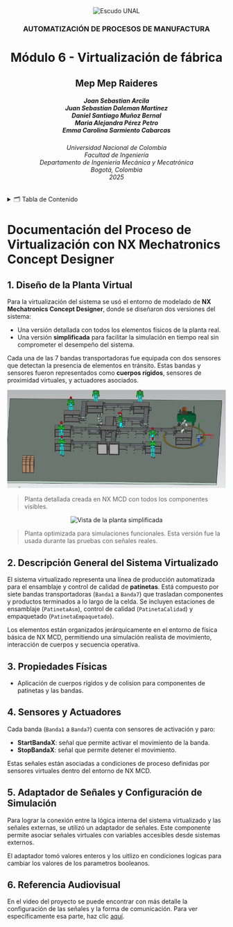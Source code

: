 <div align="center">
<picture>
    <source srcset="https://imgur.com/5bYAzsb.png" media="(prefers-color-scheme: dark)">
    <source srcset="https://imgur.com/Os03JoE.png" media="(prefers-color-scheme: light)">
    <img src="https://imgur.com/Os03JoE.png" alt="Escudo UNAL" width="350px">
</picture>

<h3>AUTOMATIZACIÓN DE PROCESOS DE MANUFACTURA</h3>

<h1>Módulo 6 - Virtualización de fábrica</h1>

<h2>Mep Mep Raideres</h2>

<h5>Joan Sebastian Arcila <br>
    Juan Sebastian Daleman Martinez<br>
    Daniel Santiago Muñoz Bernal<br>
    Maria Alejandra Pérez Petro<br>
    Emma Carolina Sarmiento Cabarcas</h5>

<h6>Universidad Nacional de Colombia<br>
    Facultad de Ingeniería<br>
    Departamento de Ingeniería Mecánica y Mecatrónica<br>
    Bogotá, Colombia<br>
    2025</h6>
</div>


<details>
    <summary>🗂️ Tabla de Contenido</summary>

<!-- TOC -->
- [](#)



</details>

# Documentación del Proceso de Virtualización con NX Mechatronics Concept Designer

## 1. Diseño de la Planta Virtual

Para la virtualización del sistema se usó el entorno de modelado de **NX Mechatronics Concept Designer**, donde se diseñaron dos versiones del sistema:

* Una versión detallada con todos los elementos físicos de la planta real.
* Una versión **simplificada** para facilitar la simulación en tiempo real sin comprometer el desempeño del sistema.

Cada una de las 7 bandas transportadoras fue equipada con dos sensores que detectan la presencia de elementos en tránsito. Estas bandas y sensores fueron representados como **cuerpos rígidos**, sensores de proximidad virtuales, y actuadores asociados.

<div align="center">
    <img src="Assets/Planta.jpg" alt="Vista detallada de la planta virtual" width="600px">
</div>

> Planta detallada creada en NX MCD con todos los componentes visibles.

<div align="center">
    <img src="Assets/PlantaSimplificada.png" alt="Vista de la planta simplificada" width="600px">
</div>

> Planta optimizada para simulaciones funcionales. Esta versión fue la usada durante las pruebas con señales reales.

## 2. Descripción General del Sistema Virtualizado

El sistema virtualizado representa una línea de producción automatizada para el ensamblaje y control de calidad de **patinetas**. Está compuesto por siete bandas transportadoras (`Banda1` a `Banda7`) que trasladan componentes y productos terminados a lo largo de la celda. Se incluyen estaciones de ensamblaje (`PatinetaAsm`), control de calidad (`PatinetaCalidad`) y empaquetado (`PatinetaEmpaquetado`).

Los elementos están organizados jerárquicamente en el entorno de física básica de NX MCD, permitiendo una simulación realista de movimiento, interacción de cuerpos y secuencia operativa.

## 3. Propiedades Físicas

* Aplicación de cuerpos rígidos y de colision para componentes de patinetas y las bandas.

## 4. Sensores y Actuadores

Cada banda (`Banda1` a `Banda7`) cuenta con sensores de activación y paro:

* **StartBandaX**: señal que permite activar el movimiento de la banda.
* **StopBandaX**: señal que permite detener el movimiento.

Estas señales están asociadas a condiciones de proceso definidas por sensores virtuales dentro del entorno de NX MCD.

## 5. Adaptador de Señales y Configuración de Simulación

Para lograr la conexión entre la lógica interna del sistema virtualizado y las señales externas, se utilizó un adaptador de señales. Este componente permite asociar señales virtuales con variables accesibles desde sistemas externos.

El adaptador tomó valores enteros y los uitlizo en condiciones logicas para cambiar los valores de los parametros booleanos.

## 6. Referencia Audiovisual

En el video del proyecto se puede encontrar con más detalle la configuración de las señales y la forma de comunicación. Para ver específicamente esa parte, haz clic [aquí](https://youtu.be/DL603HhqcK8?si=gI0ztW8eIOSXl2jA&t=2001).




